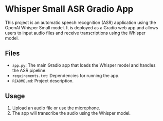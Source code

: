 
# Whisper Small ASR Gradio App

This project is an automatic speech recognition (ASR) application using the OpenAI Whisper Small model. It is deployed as a Gradio web app and allows users to input audio files and receive transcriptions using the Whisper model.

## Files
- `app.py`: The main Gradio app that loads the Whisper model and handles the ASR pipeline.
- `requirements.txt`: Dependencies for running the app.
- `README.md`: Project description.

## Usage
1. Upload an audio file or use the microphone.
2. The app will transcribe the audio using the Whisper model.
